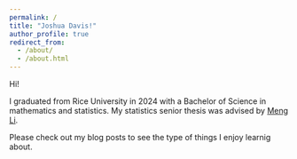 ```yaml
---
permalink: /
title: "Joshua Davis!"
author_profile: true
redirect_from:
  - /about/
  - /about.html
---
```


Hi!

I graduated from Rice University in 2024 with a Bachelor of Science in mathematics and statistics. My statistics senior thesis was advised by [Meng Li](https://meng.rice.edu). 

Please check out my blog posts to see the type of things I enjoy learnig about.
